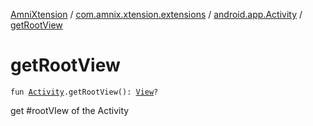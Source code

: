 [AmniXtension](../../index.md) / [com.amnix.xtension.extensions](../index.md) / [android.app.Activity](index.md) / [getRootView](./get-root-view.md)

# getRootView

`fun `[`Activity`](https://developer.android.com/reference/android/app/Activity.html)`.getRootView(): `[`View`](https://developer.android.com/reference/android/view/View.html)`?`

get #rootVIew of the Activity

